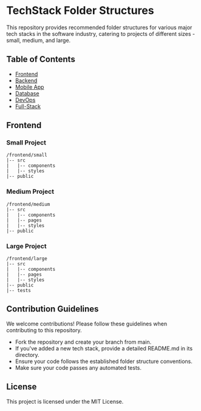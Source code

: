 # TechStack Folder Structures

This repository provides recommended folder structures for various major tech stacks in the software industry, catering to projects of different sizes - small, medium, and large.

## Table of Contents

- [Frontend](#frontend)
- [Backend](#backend)
- [Mobile App](#mobile-app)
- [Database](#database)
- [DevOps](#devops)
- [Full-Stack](#full-stack)

## Frontend

### Small Project

```plaintext
/frontend/small
|-- src
|   |-- components
|   |-- styles
|-- public
```

### Medium Project

```plaintext
/frontend/medium
|-- src
|   |-- components
|   |-- pages
|   |-- styles
|-- public
```

### Large Project

```plaintext
/frontend/large
|-- src
|   |-- components
|   |-- pages
|   |-- styles
|-- public
|-- tests

```

## Contribution Guidelines

We welcome contributions! Please follow these guidelines when contributing to this repository.

- Fork the repository and create your branch from main.
- If you've added a new tech stack, provide a detailed README.md in its directory.
- Ensure your code follows the established folder structure conventions.
- Make sure your code passes any automated tests.

## License

This project is licensed under the MIT License.
